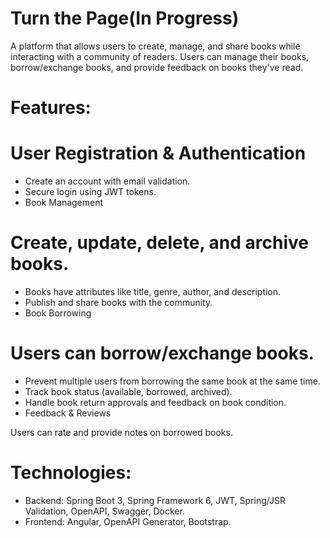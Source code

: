 # Turn the Page(In Progress)

A platform that allows users to create, manage, and share books while interacting with a community of readers. Users can manage their books, borrow/exchange books, and provide feedback on books they've read.

# Features:

# User Registration & Authentication
- Create an account with email validation.
- Secure login using JWT tokens.
- Book Management

# Create, update, delete, and archive books.
- Books have attributes like title, genre, author, and description.
- Publish and share books with the community.
- Book Borrowing

# Users can borrow/exchange books.
- Prevent multiple users from borrowing the same book at the same time.
- Track book status (available, borrowed, archived).
- Handle book return approvals and feedback on book condition.
- Feedback & Reviews

Users can rate and provide notes on borrowed books.

# Technologies:
- Backend: Spring Boot 3, Spring Framework 6, JWT, Spring/JSR Validation, OpenAPI, Swagger, Docker.
- Frontend: Angular, OpenAPI Generator, Bootstrap.
